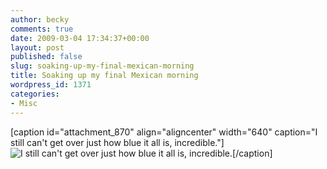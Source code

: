 ```yaml
---
author: becky
comments: true
date: 2009-03-04 17:34:37+00:00
layout: post
published: false
slug: soaking-up-my-final-mexican-morning
title: Soaking up my final Mexican morning
wordpress_id: 1371
categories:
- Misc
---
```


[caption id="attachment_870" align="aligncenter" width="640" caption="I still can't get over just how blue it all is, incredible."]![I still can't get over just how blue it all is, incredible.](http://beta.beckyjenson.com/wp-content/uploads/2009/03/blog-0001-6.jpg)[/caption] 
